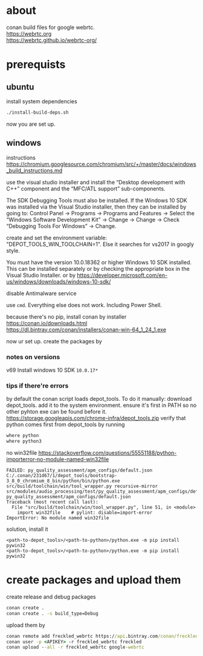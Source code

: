 # about

conan build files for google webrtc. \
https://webrtc.org \
https://webrtc.github.io/webrtc-org/

# prerequists

## ubuntu

install system dependencies
```bash
./install-build-deps.sh
```

now you are set up.

## windows

instructions
https://chromium.googlesource.com/chromium/src/+/master/docs/windows_build_instructions.md

use the visual studio installer and install the “Desktop development with C++”
component and the “MFC/ATL support” sub-components.

The SDK Debugging Tools must also be installed. If the Windows 10 SDK was 
installed via the Visual Studio installer, then they can be installed by going
to: Control Panel → Programs → Programs and Features → 
Select the “Windows Software Development Kit” → Change → Change → 
Check “Debugging Tools For Windows” → Change.

create and set the environment variable: "DEPOT_TOOLS_WIN_TOOLCHAIN=1". Else it searches for vs2017 in googly style.

You must have the version 10.0.18362 or higher Windows 10 SDK installed. This can be installed separately or by checking the appropriate box in the Visual Studio Installer. or by https://developer.microsoft.com/en-us/windows/downloads/windows-10-sdk/

disable Antimalware service

use `cmd`. Everything else does not work. Including Power Shell.

because there's no pip, install conan by installer \
https://conan.io/downloads.html
https://dl.bintray.com/conan/installers/conan-win-64_1_24_1.exe

now ur set up. create the packages by

### notes on versions

v69
Install windows 10 SDK `10.0.17*`

### tips if there're errors

by default the conan script loads depot_tools. To do it manually:
download depot_tools. add it to the system environment.
ensure it's first in PATH so no other pyhton exe can be found before it. \
https://storage.googleapis.com/chrome-infra/depot_tools.zip
verify that python comes first from depot_tools by running
```bat
where python
where python3
```

no win32file https://stackoverflow.com/questions/55551188/python-importerror-no-module-named-win32file
```
FAILED: py_quality_assessment/apm_configs/default.json
C:/.conan/231d67/1/depot_tools/bootstrap-3_8_0_chromium_8_bin/python/bin/python.exe src/build/toolchain/win/tool_wrapper.py recursive-mirror src/modules/audio_processing/test/py_quality_assessment/apm_configs/default.json py_quality_assessment/apm_configs/default.json
Traceback (most recent call last):
  File "src/build/toolchain/win/tool_wrapper.py", line 51, in <module>
    import win32file    # pylint: disable=import-error
ImportError: No module named win32file
```

solution, install it
```
<path-to-depot_tools>/<path-to-python>/python.exe -m pip install pywin32
<path-to-depot_tools>/<path-to-python>/python.exe -m pip install pywin32
```

# create packages and upload them

create release and debug packages
```bash
conan create .
conan create . -s build_type=Debug
```

upload them by
```bat
conan remote add freckled_webrtc https://api.bintray.com/conan/freckled/google-webrtc
conan user -p <APIKEY> -r freckled_webrtc freckled
conan upload --all -r freckled_webrtc google-webrtc
```

